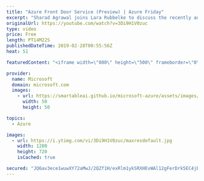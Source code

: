 ```yaml
---
title: "Azure Front Door Service (Preview) | Azure Friday"
excerpt: "Sharad Agrawal joins Lara Rubbelke to discuss the recently announced Azure Front Door Service, which takes your application availability global and real-time while maximizing performance by connecting you to your users using Microsoft's massive global edge network. In this session, you'll learn how to"
originalUrl: https://youtube.com/watch?v=3Di9H1V0zuc
type: video
price: Free
length: PT14M22S
publishedDateTime: 2019-02-28T00:55:56Z
heat: 51

featuredContent: "<iframe width=\"800\" height=\"500\" frameborder=\"0\" src=\"https://www.youtube.com/embed/3Di9H1V0zuc\" allow=\"accelerometer; autoplay; encrypted-media; gyroscope; picture-in-picture\" allowfullscreen></iframe>"

provider:
  name: Microsoft
  domain: microsoft.com
  images:
    - url: https://smartableai.github.io/microsoft-azure/assets/images/organizations/microsoft.com-50x50.jpg
      width: 50
      height: 50

topics:
  - Azure

images:
  - url: https://i.ytimg.com/vi/3Di9H1V0zuc/maxresdefault.jpg
    width: 1280
    height: 720
    isCached: true

secured: "JQ6av3ece1wuwXY72aMwJ/2QZf1H/exRlm1ykSRXHEvWAl12gFerDrk5EC4jBTohVx8NvNJIJstrOKsDeTzWHvWpECn8j9gkUBmyEcXpXXh6ANqfnGLH1JlgiXNv//diHMH6q+NSbvd0ew8QPOuKACGYsXL0sa3MuWxKuyTE9IN22FQxR/cym/ix8w49YXXzus1ToE7iG03SQsBCUVrjxEOGqxzXjQ9Are4lF9xrO4cY1XlXAYIL+l5JcK9tM7zGjNhn+Z06xaQdbUG34BduERMexEX/gqqibPXmWILfNCl4/5ywPIsLY/q/reWCmrsfYkRbdZ4B+j9YhRpvKoBOW8Hie2Jc6SmFvDC5+LzOSccWCIB0pa7CTD/3rsUiSmmY+H8vd9m8wpnpUr2zomTHyaYk4jc03Zp27P7EQkWd6h4=;YZAO9nOOFP0m58p5ZkU70Q=="
---
```


